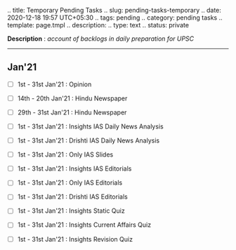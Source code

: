 
.. title: Temporary Pending Tasks
.. slug: pending-tasks-temporary
.. date: 2020-12-18 19:57 UTC+05:30
.. tags: pending
.. category: pending tasks
.. template: page.tmpl
.. description: 
.. type: text
.. status: private

**Description** : *account of backlogs in daily preparation for UPSC*

***
<!-- TEASER_END -->

## Jan'21
- [ ] 1st - 31st Jan'21 : Opinion
- [ ] 14th - 20th Jan'21 : Hindu Newspaper
- [ ] 29th - 31st Jan'21 : Hindu Newspaper
- [ ] 1st - 31st Jan'21 : Insights IAS Daily News Analysis
- [ ] 1st - 31st Jan'21 : Drishti IAS Daily News Analysis
- [ ] 1st - 31st Jan'21 : Only IAS Slides
- [ ] 1st - 31st Jan'21 : Insights IAS Editorials
- [ ] 1st - 31st Jan'21 : Only IAS Editorials
- [ ] 1st - 31st Jan'21 : Drishti IAS Editorials
- [ ] 1st - 31st Jan'21 : Insights Static Quiz
- [ ] 1st - 31st Jan'21 : Insights Current Affairs Quiz
- [ ] 1st - 31st Jan'21 : Insights Revision Quiz

